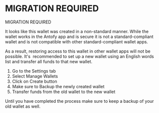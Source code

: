 # MIGRATION REQUIRED

MIGRATION REQUIRED

It looks like this wallet was created in a non-standard manner. While the wallet works in the Antofy app and is secure it is not a standard-compliant wallet and is not compatible with other standard-compliant wallet apps.

As a result, restoring access to this wallet in other wallet apps will not be possible. It's  recommended to set up a new wallet using an English words list and transfer all funds to that new wallet.

1. Go to the Settings tab
2. Select Manage Wallets
3. Click on Create button
4. Make sure to Backup the newly created wallet
5. Transfer funds from the old wallet to the new wallet

Until you have completed the process make sure to keep a backup of your old wallet as well.